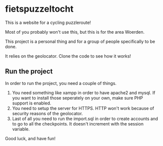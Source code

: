 # fietspuzzeltocht

This is a website for a cycling puzzleroute!

Most of you probably won't use this, but this is for the area Woerden.

This project is a personal thing and for a group of people specifically to be done.

It relies on the geolocator. Clone the code to see how it works!

## Run the project

In order to run the project, you need a couple of things.

1. You need something like xampp in order to have apache2 and mysql. If you want to install those seperately on your own, make sure PHP support is enabled.
2. You need to setup the server for HTTPS. HTTP won't work because of security reasons of the geolocator.
3. Last of all you need to run the import.sql in order to create accounts and to go to all the checkpoints. It doesn't increment with the session variable.

Good luck, and have fun!
